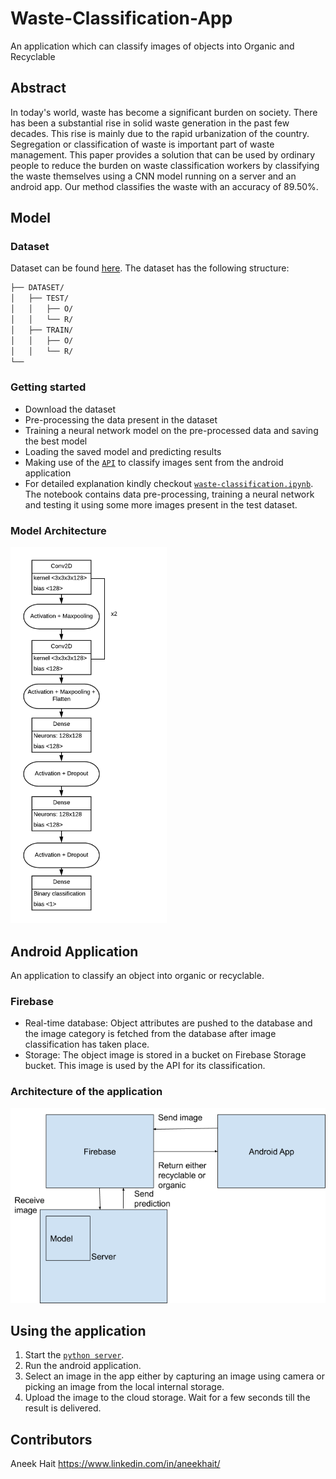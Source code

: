 # Waste-Classification-App
An application which can classify images of objects into Organic and Recyclable

## Abstract
In today's world, waste has become a significant burden on society. There has been a substantial rise in solid waste generation in the past few decades. This rise is mainly due to the rapid urbanization of the country. Segregation or classification of waste is important part of waste management. This paper provides a solution that can be used by ordinary people to reduce the burden on waste classification workers by classifying the waste themselves using a CNN model running on a server and an android app. Our method classifies the waste with an accuracy of 89.50\%.

## Model

### Dataset
Dataset can be found [here](https://www.kaggle.com/techsash/waste-classification-data "Dataset reference"). The dataset has the following structure:
```bash
├── DATASET/
│   ├── TEST/
│   │   ├── O/
│   │   └── R/
│   ├── TRAIN/
│   │   ├── O/
│   │   └── R/
└── 
```

### Getting started
* Download the dataset
* Pre-processing the data present in the dataset
* Training a neural network model on the pre-processed data and saving the best model
* Loading the saved model and predicting results
* Making use of the [```API```](api.py) to classify images sent from the android application
* For detailed explanation kindly checkout [```waste-classification.ipynb```](waste-classification.ipynb "iPython notebook"). The notebook contains data pre-processing, training a neural network and testing it using some more images present in the test dataset.

### Model Architecture

<img src="Results/model-arch.png" width="250">

## Android Application
An application to classify an object into organic or recyclable.

### Firebase
* Real-time database: Object attributes are pushed to the database and the image category is fetched from the database after image classification has taken place.
* Storage: The object image is stored in a bucket on Firebase Storage bucket. This image is used by the API for its classification.

### Architecture of the application
![Application architecture](Results/app-arch.png "Architecture of the application")

## Using the application
1. Start the [```python server```](Model/api.py).
2. Run the android application.
3. Select an image in the app either by capturing an image using camera or picking an image from the local internal storage.
4. Upload the image to the cloud storage. Wait for a few seconds till the result is delivered.

## Contributors

Aneek Hait 
https://www.linkedin.com/in/aneekhait/

